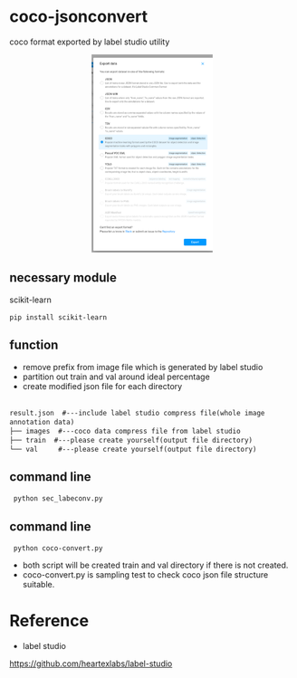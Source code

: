 # coco-jsonconvert
coco format exported by label studio utility

<p align="center">
  <img src="https://github.com/mi-kaneyon/coco-jsonconvert/blob/main/git-converter.png" height="350"  title="hover text">
</p>

## necessary module
scikit-learn
```
pip install scikit-learn

```

## function
- remove prefix from image file which is generated by label studio
- partition out train and val around ideal percentage
- create modified json file for each directory

```

result.json  #---include label studio compress file(whole image annotation data)
├── images  #---coco data compress file from label studio
├── train  #---please create yourself(output file directory)
└── val     #---please create yourself(output file directory)  

```


## command line
```
 python sec_labeconv.py 

```
## command line
```
 python coco-convert.py 

```
- both script will be created train and val directory if there is not created.
- coco-convert.py is sampling test to check coco json file structure suitable.

# Reference
- label studio

https://github.com/heartexlabs/label-studio

